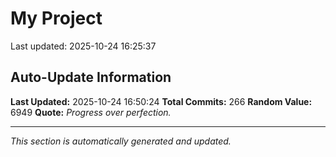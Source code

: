 # My Project


Last updated: 2025-10-24 16:25:37

















































































































































































































































































































































































































































































































































































































































































## Auto-Update Information

**Last Updated:** 2025-10-24 16:50:24
**Total Commits:** 266
**Random Value:** 6949
**Quote:** _Progress over perfection._

---
_This section is automatically generated and updated._